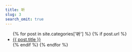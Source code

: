 ```yaml
---
title: 听
slug: 3
search_omit: true
---
```

<ul class="postlist">
  {% for post in site.categories['听']  %}
  {% if post.url %}
  <li class="posttitle"><a href="{{ post.url }}">{{ post.title }}</a></li>
  {% endif %}
  {% endfor %}
</ul>

